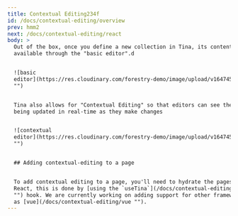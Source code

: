 ```yaml
---
title: Contextual Editing234f
id: /docs/contextual-editing/overview
prev: hmm2
next: /docs/contextual-editing/react
body: >
  Out of the box, once you define a new collection in Tina, its content becomes
  available through the "basic editor".d


  ![basic
  editor](https://res.cloudinary.com/forestry-demo/image/upload/v1647455231/tina-io/docs/basic-editor.png
  "")


  Tina also allows for "Contextual Editing" so that editors can see their pages
  being updated in real-time as they make changes


  ![contextual
  editor](https://res.cloudinary.com/forestry-demo/image/upload/v1647455231/tina-io/docs/contextual-editing.png
  "")


  ## Adding contextual-editing to a page


  To add contextual editing to a page, you'll need to hydrate the pages data. In
  React, this is done by [using the `useTina`](/docs/contextual-editing/react
  "") hook. We are currently working on adding support for other frameworks such
  as [vue](/docs/contextual-editing/vue "").
---
```



